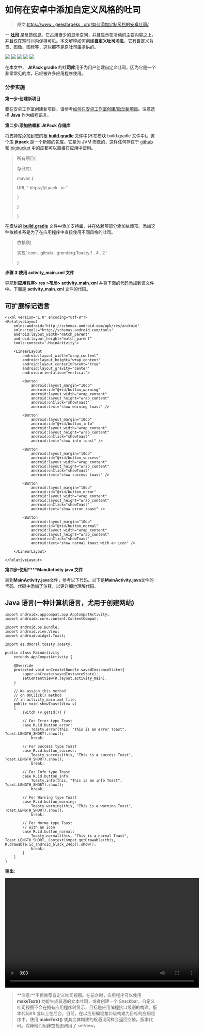 # 如何在安卓中添加自定义风格的吐司

> 原文:[https://www . geesforgeks . org/如何添加定制风格的安卓吐司/](https://www.geeksforgeeks.org/how-to-add-a-custom-styled-toast-in-android/)

一 [**吐司**](https://www.geeksforgeeks.org/toasts-android-studio/) 是反馈信息。它占用很少的显示空间，并且显示在活动的主要内容之上，并且仅在短时间内保持可见。本文解释如何创建**自定义吐司消息**，它有自定义背景、图像、图标等，这些都不是原吐司库提供的。

![](img/28dc39bcb8e2c569568b6498a21451e7.png) ![](img/95ebb396e4ac5c709f1e6da46dd1c38d.png) ![](img/e9870fc5e8fd5ec6d735489cae841471.png) ![](img/0f208165d0c78e6806c59458bd4e8c71.png) ![](img/fa2481d60afd1aea9068e855848b7605.png)

在本文中， **JitPack gradle** 的**吐司库**用于为用户创建自定义吐司，因为它是一个非常常见的库，已经被许多应用程序使用。

### **分步实施**

**第一步:创建新项目**

要在安卓工作室创建新项目，请参考[如何在安卓工作室创建/启动新项目](https://www.geeksforgeeks.org/android-how-to-create-start-a-new-project-in-android-studio/)。注意选择 **Java** 作为编程语言。

**第二步:添加依赖和 JitPack 存储库**

将支持库添加到您的根 [**build.gradle**](https://www.geeksforgeeks.org/android-build-gradle/) 文件中(不在模块 build.gradle 文件中)。这个库 **jitpack** 是一个新颖的包库。它是为 JVM 而做的，这样任何存在于 [github](https://www.geeksforgeeks.org/ultimate-guide-git-github/) 和 [bigbucket](https://www.geeksforgeeks.org/bitbucket-vs-github-vs-gitlab/) 中的库都可以直接在应用中使用。

> 所有项目{
> 
> 存储库{
> 
> maven {
> 
> URL " https://jitpack . io "
> 
> }
> 
> }
> 
> }

在模块的 [**build.gradle**](https://www.geeksforgeeks.org/android-build-gradle/) 文件中添加支持库，并在依赖项部分添加依赖项。添加这种依赖关系是为了在应用程序中直接使用不同风格的吐司。

> 依赖项{
> 
> 实现' com . github . grenderg:Toasty:1 . 4 . 2 '
> 
> }

**步骤 3:使用 activity_main.xml 文件**

导航到**应用程序> res >布局> activity_main.xml** 并将下面的代码添加到该文件中。下面是 **activity_main.xml** 文件的代码。

## 可扩展标记语言

```
<?xml version="1.0" encoding="utf-8"?>
<RelativeLayout
    xmlns:android="http://schemas.android.com/apk/res/android"
    xmlns:tools="http://schemas.android.com/tools"
    android:layout_width="match_parent"
    android:layout_height="match_parent"
    tools:context=".MainActivity">

    <LinearLayout
        android:layout_width="wrap_content"
        android:layout_height="wrap_content"
        android:layout_centerInParent="true"
        android:layout_gravity="center"
        android:orientation="vertical">

        <Button
            android:layout_margin="10dp"
            android:id="@+id/button_warning"
            android:layout_width="wrap_content"
            android:layout_height="wrap_content"
            android:onClick="showToast"
            android:text="show warning toast" />

        <Button
            android:layout_margin="10dp"
            android:id="@+id/button_info"
            android:layout_width="wrap_content"
            android:layout_height="wrap_content"
            android:onClick="showToast"
            android:text="show info toast" />

        <Button
            android:layout_margin="10dp"
            android:id="@+id/button_success"
            android:layout_width="wrap_content"
            android:layout_height="wrap_content"
            android:onClick="showToast"
            android:text="show success toast" />

        <Button
            android:layout_margin="10dp"
            android:id="@+id/button_error"
            android:layout_width="wrap_content"
            android:layout_height="wrap_content"
            android:onClick="showToast"
            android:text="show error toast" />

        <Button
            android:layout_margin="10dp"
            android:id="@+id/button_normal"
            android:layout_width="wrap_content"
            android:layout_height="wrap_content"
            android:onClick="showToast"
            android:text="show normal toast with an icon" />

    </LinearLayout>

</RelativeLayout>
```

**第四步:使用****MainActivity.java 文件**

转到**MainActivity.java**文件，参考以下代码。以下是**MainActivity.java**文件的代码。代码中添加了注释，以更详细地理解代码。

## Java 语言(一种计算机语言，尤用于创建网站)

```
import androidx.appcompat.app.AppCompatActivity;
import androidx.core.content.ContextCompat;

import android.os.Bundle;
import android.view.View;
import android.widget.Toast;

import es.dmoral.toasty.Toasty;

public class MainActivity
    extends AppCompatActivity {

    @Override
    protected void onCreate(Bundle savedInstanceState){
        super.onCreate(savedInstanceState);
        setContentView(R.layout.activity_main);
    }

    // We assign this method
    // on OnClick() method
    // in activity_main.xml file.
    public void showToast(View v)
    {
        switch (v.getId()) {

        // For Error type Toast
        case R.id.button_error:
            Toasty.error(this, "This is an error Toast", Toast.LENGTH_SHORT).show();
            break;

        // For Success type Toast
        case R.id.button_success:
            Toasty.success(this, "This is a success Toast", Toast.LENGTH_SHORT).show();
            break;

        // For Info type Toast
        case R.id.button_info:
            Toasty.info(this, "This is an info Toast", Toast.LENGTH_SHORT).show();
            break;

        // For Warning type Toast
        case R.id.button_warning:
            Toasty.warning(this, "This is a warning Toast", Toast.LENGTH_SHORT).show();
            break;

        // For Norma type Toast
        // with an icon
        case R.id.button_normal:
            Toasty.normal(this, "This is a normal Toast", Toast.LENGTH_SHORT, ContextCompat.getDrawable(this, R.drawable.ic_android_black_24dp)).show();
            break;
        }
    }
}
```

**输出:**

<video class="wp-video-shortcode" id="video-409418-1" width="640" height="360" preload="metadata" controls=""><source type="video/mp4" src="https://media.geeksforgeeks.org/wp-content/uploads/20200505140258/Record_2020-05-05-14-01-05_fa9fcb205c599544bea03d44a7b4b38d1.mp4?_=1">[https://media.geeksforgeeks.org/wp-content/uploads/20200505140258/Record_2020-05-05-14-01-05_fa9fcb205c599544bea03d44a7b4b38d1.mp4](https://media.geeksforgeeks.org/wp-content/uploads/20200505140258/Record_2020-05-05-14-01-05_fa9fcb205c599544bea03d44a7b4b38d1.mp4)</video>

> **注意:**不再推荐自定义吐司视图。在前台时，应用程序可以使用 **makeText()** 功能生成普通的文本吐司，或者创建一个 Snackbar。自定义吐司视图不会在拥有应用程序时显示，目标是应用编程接口级别的构建。版本代码#R 或以上在后台。目前，在以应用编程接口级构建为目标的应用程序中，使用 **makeText()** 或其变体构建的祝酒词同样会返回空值。版本代码。除非他们用非空视图调用了 setView。